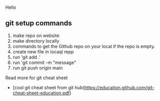 Hello

## git setup commands
1. make repo on website
2. make directory locally 
3. commands to get the Github repo on your local if the repo is empty.
4. create new file in locaql repp
5. run 'git add .'
6. run 'git commit -m "message"
7. run git push origin main


Read more for git cheat sheet

- [cool git cheat sheet from git hub(https://education.github.com/git-cheat-sheet-education.pdf)


